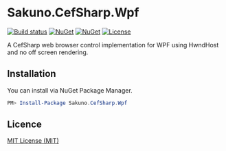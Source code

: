 # Sakuno.CefSharp.Wpf

[![Build status](https://img.shields.io/appveyor/ci/KodamaSakuno/Sakuno-CefSharp.Wpf/master.svg?style=flat-square)](https://ci.appveyor.com/project/KodamaSakuno/Sakuno-CefSharp.Wpf)
[![NuGet](https://img.shields.io/nuget/v/Sakuno.CefSharp.Wpf.svg)](https://www.nuget.org/packages/Sakuno.CefSharp.Wpf)
[![NuGet](https://img.shields.io/nuget/dt/Sakuno.CefSharp.Wpf.svg)](https://www.nuget.org/packages/Sakuno.CefSharp.Wpf)
[![License](https://img.shields.io/github/license/KodamaSakuno/Sakuno.CefSharp.Wpf.svg?style=flat-square)](./LICENSE.md)

A CefSharp web browser control implementation for WPF using HwndHost and no off screen rendering.

## Installation

You can install via NuGet Package Manager.

```powershell
PM> Install-Package Sakuno.CefSharp.Wpf
```

## Licence

[MIT License (MIT)](./LICENSE.md)
